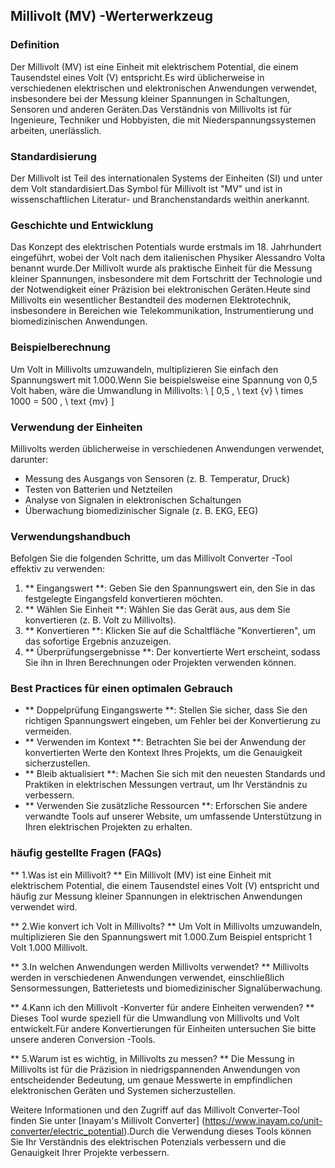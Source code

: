 ## Millivolt (MV) -Werterwerkzeug

### Definition
Der Millivolt (MV) ist eine Einheit mit elektrischem Potential, die einem Tausendstel eines Volt (V) entspricht.Es wird üblicherweise in verschiedenen elektrischen und elektronischen Anwendungen verwendet, insbesondere bei der Messung kleiner Spannungen in Schaltungen, Sensoren und anderen Geräten.Das Verständnis von Millivolts ist für Ingenieure, Techniker und Hobbyisten, die mit Niederspannungssystemen arbeiten, unerlässlich.

### Standardisierung
Der Millivolt ist Teil des internationalen Systems der Einheiten (SI) und unter dem Volt standardisiert.Das Symbol für Millivolt ist "MV" und ist in wissenschaftlichen Literatur- und Branchenstandards weithin anerkannt.

### Geschichte und Entwicklung
Das Konzept des elektrischen Potentials wurde erstmals im 18. Jahrhundert eingeführt, wobei der Volt nach dem italienischen Physiker Alessandro Volta benannt wurde.Der Millivolt wurde als praktische Einheit für die Messung kleiner Spannungen, insbesondere mit dem Fortschritt der Technologie und der Notwendigkeit einer Präzision bei elektronischen Geräten.Heute sind Millivolts ein wesentlicher Bestandteil des modernen Elektrotechnik, insbesondere in Bereichen wie Telekommunikation, Instrumentierung und biomedizinischen Anwendungen.

### Beispielberechnung
Um Volt in Millivolts umzuwandeln, multiplizieren Sie einfach den Spannungswert mit 1.000.Wenn Sie beispielsweise eine Spannung von 0,5 Volt haben, wäre die Umwandlung in Millivolts:
\ [
0,5 \, \ text {v} \ times 1000 = 500 \, \ text {mv}
\]

### Verwendung der Einheiten
Millivolts werden üblicherweise in verschiedenen Anwendungen verwendet, darunter:
- Messung des Ausgangs von Sensoren (z. B. Temperatur, Druck)
- Testen von Batterien und Netzteilen
- Analyse von Signalen in elektronischen Schaltungen
- Überwachung biomedizinischer Signale (z. B. EKG, EEG)

### Verwendungshandbuch
Befolgen Sie die folgenden Schritte, um das Millivolt Converter -Tool effektiv zu verwenden:
1. ** Eingangswert **: Geben Sie den Spannungswert ein, den Sie in das festgelegte Eingangsfeld konvertieren möchten.
2. ** Wählen Sie Einheit **: Wählen Sie das Gerät aus, aus dem Sie konvertieren (z. B. Volt zu Millivolts).
3. ** Konvertieren **: Klicken Sie auf die Schaltfläche "Konvertieren", um das sofortige Ergebnis anzuzeigen.
4. ** Überprüfungsergebnisse **: Der konvertierte Wert erscheint, sodass Sie ihn in Ihren Berechnungen oder Projekten verwenden können.

### Best Practices für einen optimalen Gebrauch
- ** Doppelprüfung Eingangswerte **: Stellen Sie sicher, dass Sie den richtigen Spannungswert eingeben, um Fehler bei der Konvertierung zu vermeiden.
- ** Verwenden im Kontext **: Betrachten Sie bei der Anwendung der konvertierten Werte den Kontext Ihres Projekts, um die Genauigkeit sicherzustellen.
- ** Bleib aktualisiert **: Machen Sie sich mit den neuesten Standards und Praktiken in elektrischen Messungen vertraut, um Ihr Verständnis zu verbessern.
- ** Verwenden Sie zusätzliche Ressourcen **: Erforschen Sie andere verwandte Tools auf unserer Website, um umfassende Unterstützung in Ihren elektrischen Projekten zu erhalten.

### häufig gestellte Fragen (FAQs)

** 1.Was ist ein Millivolt? **
Ein Millivolt (MV) ist eine Einheit mit elektrischem Potential, die einem Tausendstel eines Volt (V) entspricht und häufig zur Messung kleiner Spannungen in elektrischen Anwendungen verwendet wird.

** 2.Wie konvert ich Volt in Millivolts? **
Um Volt in Millivolts umzuwandeln, multiplizieren Sie den Spannungswert mit 1.000.Zum Beispiel entspricht 1 Volt 1.000 Millivolt.

** 3.In welchen Anwendungen werden Millivolts verwendet? **
Millivolts werden in verschiedenen Anwendungen verwendet, einschließlich Sensormessungen, Batterietests und biomedizinischer Signalüberwachung.

** 4.Kann ich den Millivolt -Konverter für andere Einheiten verwenden? **
Dieses Tool wurde speziell für die Umwandlung von Millivolts und Volt entwickelt.Für andere Konvertierungen für Einheiten untersuchen Sie bitte unsere anderen Conversion -Tools.

** 5.Warum ist es wichtig, in Millivolts zu messen? **
Die Messung in Millivolts ist für die Präzision in niedrigspannenden Anwendungen von entscheidender Bedeutung, um genaue Messwerte in empfindlichen elektronischen Geräten und Systemen sicherzustellen.

Weitere Informationen und den Zugriff auf das Millivolt Converter-Tool finden Sie unter [Inayam's Millivolt Converter] (https://www.inayam.co/unit-converter/electric_potential).Durch die Verwendung dieses Tools können Sie Ihr Verständnis des elektrischen Potenzials verbessern und die Genauigkeit Ihrer Projekte verbessern.
